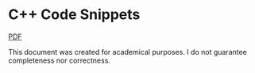 # C++ Code Snippets

[PDF](https://github.com/samu/cpp-code-snippets/raw/master/dist/cpp_code_snippets.pdf)

This document was created for academical purposes.
I do not guarantee completeness nor correctness.
